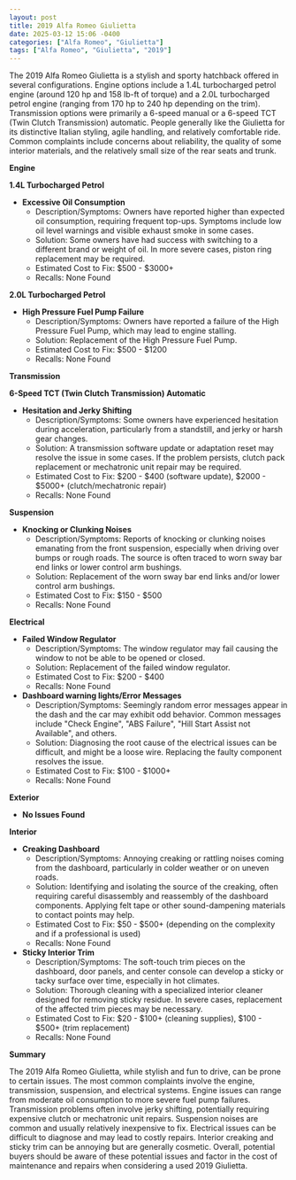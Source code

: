 ```yaml
---
layout: post
title: 2019 Alfa Romeo Giulietta
date: 2025-03-12 15:06 -0400
categories: ["Alfa Romeo", "Giulietta"]
tags: ["Alfa Romeo", "Giulietta", "2019"]
---
```

The 2019 Alfa Romeo Giulietta is a stylish and sporty hatchback offered in several configurations. Engine options include a 1.4L turbocharged petrol engine (around 120 hp and 158 lb-ft of torque) and a 2.0L turbocharged petrol engine (ranging from 170 hp to 240 hp depending on the trim). Transmission options were primarily a 6-speed manual or a 6-speed TCT (Twin Clutch Transmission) automatic. People generally like the Giulietta for its distinctive Italian styling, agile handling, and relatively comfortable ride. Common complaints include concerns about reliability, the quality of some interior materials, and the relatively small size of the rear seats and trunk.

**Engine**

**1.4L Turbocharged Petrol**

*   **Excessive Oil Consumption**
    *   Description/Symptoms: Owners have reported higher than expected oil consumption, requiring frequent top-ups. Symptoms include low oil level warnings and visible exhaust smoke in some cases.
    *   Solution: Some owners have had success with switching to a different brand or weight of oil. In more severe cases, piston ring replacement may be required.
    *   Estimated Cost to Fix: $500 - $3000+
    *   Recalls: None Found

**2.0L Turbocharged Petrol**

*   **High Pressure Fuel Pump Failure**
    *   Description/Symptoms: Owners have reported a failure of the High Pressure Fuel Pump, which may lead to engine stalling.
    *   Solution: Replacement of the High Pressure Fuel Pump.
    *   Estimated Cost to Fix: $500 - $1200
    *   Recalls: None Found

**Transmission**

**6-Speed TCT (Twin Clutch Transmission) Automatic**

*   **Hesitation and Jerky Shifting**
    *   Description/Symptoms: Some owners have experienced hesitation during acceleration, particularly from a standstill, and jerky or harsh gear changes.
    *   Solution: A transmission software update or adaptation reset may resolve the issue in some cases. If the problem persists, clutch pack replacement or mechatronic unit repair may be required.
    *   Estimated Cost to Fix: $200 - $400 (software update), $2000 - $5000+ (clutch/mechatronic repair)
    *   Recalls: None Found

**Suspension**

*   **Knocking or Clunking Noises**
    *   Description/Symptoms: Reports of knocking or clunking noises emanating from the front suspension, especially when driving over bumps or rough roads. The source is often traced to worn sway bar end links or lower control arm bushings.
    *   Solution: Replacement of the worn sway bar end links and/or lower control arm bushings.
    *   Estimated Cost to Fix: $150 - $500
    *   Recalls: None Found

**Electrical**

*   **Failed Window Regulator**
    *   Description/Symptoms: The window regulator may fail causing the window to not be able to be opened or closed.
    *   Solution: Replacement of the failed window regulator.
    *   Estimated Cost to Fix: $200 - $400
    *   Recalls: None Found
*   **Dashboard warning lights/Error Messages**
    *   Description/Symptoms: Seemingly random error messages appear in the dash and the car may exhibit odd behavior. Common messages include "Check Engine", "ABS Failure", "Hill Start Assist not Available", and others.
    *   Solution: Diagnosing the root cause of the electrical issues can be difficult, and might be a loose wire. Replacing the faulty component resolves the issue.
    *   Estimated Cost to Fix: $100 - $1000+
    *   Recalls: None Found

**Exterior**

*   **No Issues Found**

**Interior**

*   **Creaking Dashboard**
    *   Description/Symptoms: Annoying creaking or rattling noises coming from the dashboard, particularly in colder weather or on uneven roads.
    *   Solution: Identifying and isolating the source of the creaking, often requiring careful disassembly and reassembly of the dashboard components. Applying felt tape or other sound-dampening materials to contact points may help.
    *   Estimated Cost to Fix: $50 - $500+ (depending on the complexity and if a professional is used)
    *   Recalls: None Found
*   **Sticky Interior Trim**
    *   Description/Symptoms: The soft-touch trim pieces on the dashboard, door panels, and center console can develop a sticky or tacky surface over time, especially in hot climates.
    *   Solution: Thorough cleaning with a specialized interior cleaner designed for removing sticky residue. In severe cases, replacement of the affected trim pieces may be necessary.
    *   Estimated Cost to Fix: $20 - $100+ (cleaning supplies), $100 - $500+ (trim replacement)
    *   Recalls: None Found

**Summary**

The 2019 Alfa Romeo Giulietta, while stylish and fun to drive, can be prone to certain issues. The most common complaints involve the engine, transmission, suspension, and electrical systems. Engine issues can range from moderate oil consumption to more severe fuel pump failures. Transmission problems often involve jerky shifting, potentially requiring expensive clutch or mechatronic unit repairs. Suspension noises are common and usually relatively inexpensive to fix. Electrical issues can be difficult to diagnose and may lead to costly repairs. Interior creaking and sticky trim can be annoying but are generally cosmetic. Overall, potential buyers should be aware of these potential issues and factor in the cost of maintenance and repairs when considering a used 2019 Giulietta.

